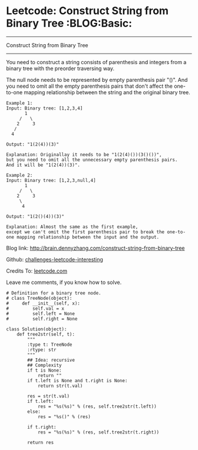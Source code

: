 # Leetcode: Construct String from Binary Tree     :BLOG:Basic:


---

Construct String from Binary Tree  

---

You need to construct a string consists of parenthesis and integers from a binary tree with the preorder traversing way.  

The null node needs to be represented by empty parenthesis pair "()". And you need to omit all the empty parenthesis pairs that don't affect the one-to-one mapping relationship between the string and the original binary tree.  

    Example 1:
    Input: Binary tree: [1,2,3,4]
           1
         /   \
        2     3
       /    
      4     
    
    Output: "1(2(4))(3)"
    
    Explanation: Originallay it needs to be "1(2(4)())(3()())", 
    but you need to omit all the unnecessary empty parenthesis pairs. 
    And it will be "1(2(4))(3)".

    Example 2:
    Input: Binary tree: [1,2,3,null,4]
           1
         /   \
        2     3
         \  
          4 
    
    Output: "1(2()(4))(3)"
    
    Explanation: Almost the same as the first example, 
    except we can't omit the first parenthesis pair to break the one-to-one mapping relationship between the input and the output.

Blog link: <http://brain.dennyzhang.com/construct-string-from-binary-tree>  

Github: [challenges-leetcode-interesting](https://github.com/DennyZhang/challenges-leetcode-interesting/tree/master/construct-string-from-binary-tree)  

Credits To: [leetcode.com](https://leetcode.com/problems/construct-string-from-binary-tree/description)  

Leave me comments, if you know how to solve.  

    # Definition for a binary tree node.
    # class TreeNode(object):
    #     def __init__(self, x):
    #         self.val = x
    #         self.left = None
    #         self.right = None
    
    class Solution(object):
        def tree2str(self, t):
            """
            :type t: TreeNode
            :rtype: str
            """
            ## Idea: recursive
            ## Complexity
            if t is None:
                return ""
            if t.left is None and t.right is None:
                return str(t.val)
    
            res = str(t.val)
            if t.left:
                res = "%s(%s)" % (res, self.tree2str(t.left))
            else:
                res = "%s()" % (res)
    
            if t.right:
                res = "%s(%s)" % (res, self.tree2str(t.right))
    
            return res